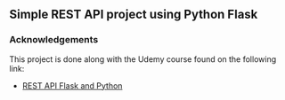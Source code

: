 ## Simple REST API project using Python Flask

### Acknowledgements

This project is done along with the Udemy course found on the 
following link:
* [REST API Flask and Python](https://www.udemy.com/course/rest-api-flask-and-python/)
